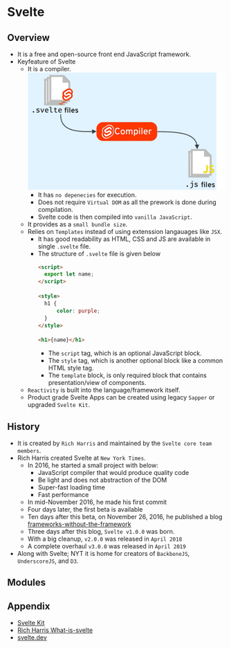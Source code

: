 # Svelte

## Overview
- It is a free and open-source front end JavaScript framework.
- Keyfeature of Svelte
  - It is a compiler.
    ![](./01-Images/01-Compiler.png) 
    - It has `no depenecies` for execution.
    - Does not require `Virtual DOM` as all the prework is done during compilation.
    - Svelte code is then compiled into `vanilla JavaScript`.
  - It provides as a `small bundle size`.
  - Relies on `Templates` instead of using extenssion langauages like `JSX`.
    - It has good readability as HTML, CSS and JS are available in single `.svelte` file.
    - The structure of `.svelte` file is given below
      ```markdown
      <script>
        export let name;
      </script>

      <style>	
        h1 {
            color: purple;
        }
      </style>

      <h1>{name}</h1>
      ```
      - The `script` tag, which is an optional JavaScript block.
      - The `style` tag, which is another optional block like a common HTML style tag.
      - The `template` block, is only required block that contains presentation/view of components.
  - `Reactivity` is built into the language/framework itself.
  - Product grade Svelte Apps can be created using legacy `Sapper` or upgraded `Svelte Kit`.

## History
- It is created by `Rich Harris` and maintained by the `Svelte core team members`.
- Rich Harris created Svelte at `New York Times`. 
  - In 2016, he started a small project with below:
    - JavaScript compiler that would produce quality code
    - Be light and does not abstraction of the DOM
    - Super-fast loading time 
    - Fast performance
  - In mid-November 2016, he made his first commit
  - Four days later, the first beta is available
  - Ten days after this beta, on November 26, 2016, he published a blog [frameworks-without-the-framework](https://svelte.dev/blog/frameworks-without-the-framework)
  - Three days after this blog, `Svelte v1.0.0` was born.
  - With a big cleanup, `v2.0.0` was released in `April 2018`
  - A complete overhaul `v3.0.0` was released in `April 2019`
- Along with Svelte; NYT it is home for creators of `BackboneJS`, `UnderscoreJS`, and `D3`.

## Modules


## Appendix
- [Svelte Kit](https://svelte.dev/blog/whats-the-deal-with-sveltekit)
- [Rich Harris What-is-svelte](https://gist.github.com/Rich-Harris/0f910048478c2a6505d1c32185b61934)
- [svelte.dev](https://svelte.dev/tutorial/basics)